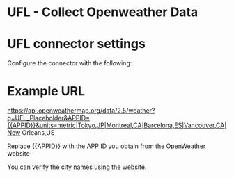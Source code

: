 # UFL - Collect Openweather Data

# UFL connector settings

Configure the connector with the following:

# Example URL
https://api.openweathermap.org/data/2.5/weather?q=UFL_Placeholder&APPID={{APPID}}&units=metric|Tokyo,JP|Montreal,CA|Barcelona,ES|Vancouver,CA|New Orleans,US

Replace {{APPID}} with the APP ID you obtain from the OpenWeather website

You can verify the city names using the website.